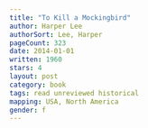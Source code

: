 ```yaml
---
title: "To Kill a Mockingbird"
author: Harper Lee
authorSort: Lee, Harper
pageCount: 323
date: 2014-01-01
written: 1960
stars: 4
layout: post
category: book
tags: read unreviewed historical
mapping: USA, North America
gender: f
---
```

